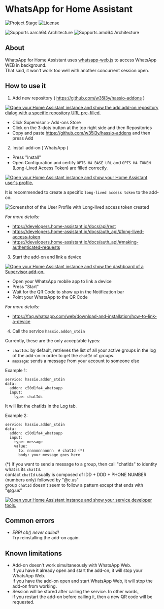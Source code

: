 # WhatsApp for Home Assistant

![Project Stage][project-stage-shield]
[![License][license-shield]][license]

![Supports aarch64 Architecture][aarch64-shield]
![Supports amd64 Architecture][amd64-shield]

## About

WhatsApp for Home Assistant uses [whatsapp-web.js](https://github.com/pedroslopez/whatsapp-web.js/) to access WhatsApp WEB in background.<br />That said, it won't work too well with another concurrent session open.

## How to use it

1. Add new repository ( https://github.com/w35l3y/hassio-addons )<br />

[![Open your Home Assistant instance and show the add add-on repository dialog with a specific repository URL pre-filled.](https://my.home-assistant.io/badges/supervisor_add_addon_repository.svg)](https://my.home-assistant.io/redirect/supervisor_add_addon_repository/?repository_url=https%3A%2F%2Fgithub.com%2Fw35l3y%2Fhassio-addons%2F)

- Click Supervisor > Add-ons Store
- Click on the 3-dots button at the top right side and then Repositories
- Copy and paste https://github.com/w35l3y/hassio-addons and then press Add

2. Install add-on ( WhatsApp )<br />

- Press "Install"
- Open Configuration and certify `OPTS_HA_BASE_URL` and `OPTS_HA_TOKEN` (Long-Lived Access Token) are filled correctly.

[![Open your Home Assistant instance and show your Home Assistant user's profile.](https://my.home-assistant.io/badges/profile.svg)](https://my.home-assistant.io/redirect/profile/)

It is recommended to create a specific `long-lived access token` to the add-on.

![Screenshot of the User Profile with Long-lived access token created][long-lived-access-token-created]

_For more details:_

- https://developers.home-assistant.io/docs/api/rest
- https://developers.home-assistant.io/docs/auth_api/#long-lived-access-token
- https://developers.home-assistant.io/docs/auth_api/#making-authenticated-requests

3. Start the add-on and link a device

[![Open your Home Assistant instance and show the dashboard of a Supervisor add-on.](https://my.home-assistant.io/badges/supervisor_addon.svg)](https://my.home-assistant.io/redirect/supervisor_addon/?addon=c50d1fa4_whatsapp)

- Open your WhatsApp mobile app to link a device
- Press "Start"
- Wait for the QR Code to show up in the Notification bar
- Point your WhatsApp to the QR Code

_For more details:_

- https://faq.whatsapp.com/web/download-and-installation/how-to-link-a-device

4. Call the service `hassio.addon_stdin`

Currently, these are the only acceptable types:
* `chatIds`: by default, retrieves the list of all your active groups in the log of the add-on in order to get the `chatId` of groups.
* `message`: sends a message from your account to someone else

Example 1:
```
service: hassio.addon_stdin
data:
  addon: c50d1fa4_whatsapp
  input:
    type: chatIds
```
It will list the chatIds in the Log tab.

Example 2:
```
service: hassio.addon_stdin
data:
  addon: c50d1fa4_whatsapp
  input:
    type: message
    value:
      to: nnnnnnnnnnnn  # chatId (*)
      body: your message goes here
```
(*) If you want to send a message to a group, then call "chatIds" to identity what is its `chatId`.<br />
contact `chatId` usually is composed of IDD + DDD + PHONE NUMBER (numbers only) followed by "@c.us"<br />
group `chatId` doesn't seem to follow a pattern except that ends with "@g.us"<br />

[![Open your Home Assistant instance and show your service developer tools.](https://my.home-assistant.io/badges/developer_services.svg)](https://my.home-assistant.io/redirect/developer_services/)

## Common errors

- _ERR! cb() never called!_<br />
  Try reinstalling the add-on again.

## Known limitations

- Add-on doesn't work simultaneously with WhatsApp Web.<br />
  If you have it already open and start the add-on, it will stop your WhatsApp Web.<br />
  If you have the add-on open and start WhatsApp Web, it will stop the add-on from working.
- Session will be stored after calling the service. In other words,<br />
  if you restart the add-on before calling it, then a new QR code will be requested.

[aarch64-shield]: https://img.shields.io/badge/aarch64-yes-green.svg
[amd64-shield]: https://img.shields.io/badge/amd64-yes-green.svg
[armhf-shield]: https://img.shields.io/badge/armhf-yes-green.svg
[armv7-shield]: https://img.shields.io/badge/armv7-yes-green.svg
[i386-shield]: https://img.shields.io/badge/i386-yes-green.svg
[commits]: https://github.com/w35l3y/hassio-addons/commits/main
[contributors]: https://github.com/w35l3y/hassio-addons/graphs/contributors
[gitlabci]: https://github.com/w35l3y/hassio-addons/whatsapp/pipelines
[home-assistant]: https://home-assistant.io
[issue]: https://github.com/w35l3y/hassio-addons/issues
[license-shield]: https://img.shields.io/github/license/hassio-addons/addon-vscode.svg
[license]: https://github.com/w35l3y/hassio-addons/LICENSE.md
[maintenance-shield]: https://img.shields.io/maintenance/yes/2022.svg
[project-stage-shield]: https://img.shields.io/badge/Project%20Stage-Development-yellowgreen.svg
[semver]: http://semver.org/spec/v2.0.0.htm
[long-lived-access-token-created]: https://github.com/w35l3y/hassio-addons/raw/main/whatsapp/resources/img/long-lived-access-token-created.jpg

